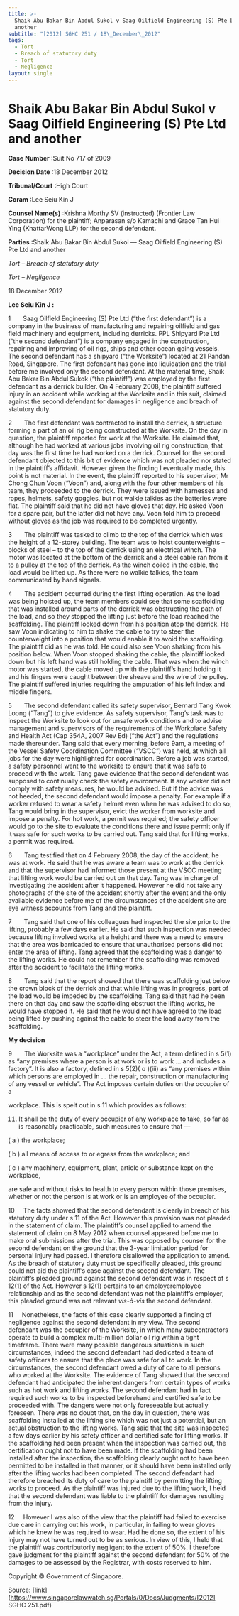 ```yaml
---
title: >-
  Shaik Abu Bakar Bin Abdul Sukol v Saag Oilfield Engineering (S) Pte Ltd and
  another
subtitle: "[2012] SGHC 251 / 18\_December\_2012"
tags:
  - Tort
  - Breach of statutory duty
  - Tort
  - Negligence
layout: single
---
```

# Shaik Abu Bakar Bin Abdul Sukol v Saag Oilfield Engineering (S) Pte Ltd and another 



**Case Number** :Suit No 717 of 2009 

**Decision Date** :18 December 2012 

**Tribunal/Court** :High Court 

**Coram** :Lee Seiu Kin J 

**Counsel Name(s)** :Krishna Morthy SV (instructed) (Frontier Law Corporation) for the plaintiff; Anparasan s/o Kamachi and Grace Tan Hui Ying (KhattarWong LLP) for the second defendant. 

**Parties** :Shaik Abu Bakar Bin Abdul Sukol — Saag Oilfield Engineering (S) Pte Ltd and another 

_Tort_ – _Breach of statutory duty_ 

_Tort_ – _Negligence_ 

18 December 2012 

**Lee Seiu Kin J :** 

1       Saag Oilfield Engineering (S) Pte Ltd (“the first defendant”) is a company in the business of manufacturing and repairing oilfield and gas field machinery and equipment, including derricks. PPL Shipyard Pte Ltd (“the second defendant”) is a company engaged in the construction, repairing and improving of oil rigs, ships and other ocean going vessels. The second defendant has a shipyard (“the Worksite”) located at 21 Pandan Road, Singapore. The first defendant has gone into liquidation and the trial before me involved only the second defendant. At the material time, Shaik Abu Bakar Bin Abdul Sukok (“the plaintiff”) was employed by the first defendant as a derrick builder. On 4 February 2008, the plaintiff suffered injury in an accident while working at the Worksite and in this suit, claimed against the second defendant for damages in negligence and breach of statutory duty. 

2       The first defendant was contracted to install the derrick, a structure forming a part of an oil rig being constructed at the Worksite. On the day in question, the plaintiff reported for work at the Worksite. He claimed that, although he had worked at various jobs involving oil rig construction, that day was the first time he had worked on a derrick. Counsel for the second defendant objected to this bit of evidence which was not pleaded nor stated in the plaintiff’s affidavit. However given the finding I eventually made, this point is not material. In the event, the plaintiff reported to his supervisor, Mr Chong Chun Voon (“Voon”) and, along with the four other members of his team, they proceeded to the derrick. They were issued with harnesses and ropes, helmets, safety goggles, but not walkie talkies as the batteries were flat. The plaintiff said that he did not have gloves that day. He asked Voon for a spare pair, but the latter did not have any. Voon told him to proceed without gloves as the job was required to be completed urgently. 

3       The plaintiff was tasked to climb to the top of the derrick which was the height of a 12-storey building. The team was to hoist counterweights – blocks of steel – to the top of the derrick using an electrical winch. The motor was located at the bottom of the derrick and a steel cable ran from it to a pulley at the top of the derrick. As the winch coiled in the cable, the load would be lifted up. As there were no walkie talkies, the team communicated by hand signals. 


4       The accident occurred during the first lifting operation. As the load was being hoisted up, the team members could see that some scaffolding that was installed around parts of the derrick was obstructing the path of the load, and so they stopped the lifting just before the load reached the scaffolding. The plaintiff looked down from his position atop the derrick. He saw Voon indicating to him to shake the cable to try to steer the counterweight into a position that would enable it to avoid the scaffolding. The plaintiff did as he was told. He could also see Voon shaking from his position below. When Voon stopped shaking the cable, the plaintiff looked down but his left hand was still holding the cable. That was when the winch motor was started, the cable moved up with the plaintiff’s hand holding it and his fingers were caught between the sheave and the wire of the pulley. The plaintiff suffered injuries requiring the amputation of his left index and middle fingers. 

5       The second defendant called its safety supervisor, Bernard Tang Kwok Loong (“Tang”) to give evidence. As safety supervisor, Tang’s task was to inspect the Worksite to look out for unsafe work conditions and to advise management and supervisors of the requirements of the Workplace Safety and Health Act (Cap 354A, 2007 Rev Ed) (“the Act”) and the regulations made thereunder. Tang said that every morning, before 9am, a meeting of the Vessel Safety Coordination Committee (“VSCC”) was held, at which all jobs for the day were highlighted for coordination. Before a job was started, a safety personnel went to the worksite to ensure that it was safe to proceed with the work. Tang gave evidence that the second defendant was supposed to continually check the safety environment. If any worker did not comply with safety measures, he would be advised. But if the advice was not heeded, the second defendant would impose a penalty. For example if a worker refused to wear a safety helmet even when he was advised to do so, Tang would bring in the supervisor, evict the worker from worksite and impose a penalty. For hot work, a permit was required; the safety officer would go to the site to evaluate the conditions there and issue permit only if it was safe for such works to be carried out. Tang said that for lifting works, a permit was required. 

6       Tang testified that on 4 February 2008, the day of the accident, he was at work. He said that he was aware a team was to work at the derrick and that the supervisor had informed those present at the VSCC meeting that lifting work would be carried out on that day. Tang was in charge of investigating the accident after it happened. However he did not take any photographs of the site of the accident shortly after the event and the only available evidence before me of the circumstances of the accident site are eye witness accounts from Tang and the plaintiff. 

7       Tang said that one of his colleagues had inspected the site prior to the lifting, probably a few days earlier. He said that such inspection was needed because lifting involved works at a height and there was a need to ensure that the area was barricaded to ensure that unauthorised persons did not enter the area of lifting. Tang agreed that the scaffolding was a danger to the lifting works. He could not remember if the scaffolding was removed after the accident to facilitate the lifting works. 

8       Tang said that the report showed that there was scaffolding just below the crown block of the derrick and that while lifting was in progress, part of the load would be impeded by the scaffolding. Tang said that had he been there on that day and saw the scaffolding obstruct the lifting works, he would have stopped it. He said that he would not have agreed to the load being lifted by pushing against the cable to steer the load away from the scaffolding. 

**My decision** 

9       The Worksite was a “workplace” under the Act, a term defined in s 5(1) as “any premises where a person is at work or is to work ... and includes a factory”. It is also a factory, defined in s 5(2)( _a_ )(iii) as “any premises within which persons are employed in ... the repair, construction or manufacturing of any vessel or vehicle”. The Act imposes certain duties on the occupier of a 


workplace. This is spelt out in s 11 which provides as follows: 

 11. It shall be the duty of every occupier of any workplace to take, so far as is reasonably practicable, such measures to ensure that — 

 ( a ) the workplace; 

 ( b ) all means of access to or egress from the workplace; and 

 ( c ) any machinery, equipment, plant, article or substance kept on the workplace, 

 are safe and without risks to health to every person within those premises, whether or not the person is at work or is an employee of the occupier. 

10     The facts showed that the second defendant is clearly in breach of his statutory duty under s 11 of the Act. However this provision was not pleaded in the statement of claim. The plaintiff’s counsel applied to amend the statement of claim on 8 May 2012 when counsel appeared before me to make oral submissions after the trial. This was opposed by counsel for the second defendant on the ground that the 3-year limitation period for personal injury had passed. I therefore disallowed the application to amend. As the breach of statutory duty must be specifically pleaded, this ground could not aid the plaintiff’s case against the second defendant. The plaintiff’s pleaded ground against the second defendant was in respect of s 12(1) of the Act. However s 12(1) pertains to an employeremployee relationship and as the second defendant was not the plaintiff’s employer, this pleaded ground was not relevant _vis-à-vis_ the second defendant. 

11     Nonetheless, the facts of this case clearly supported a finding of negligence against the second defendant in my view. The second defendant was the occupier of the Worksite, in which many subcontractors operate to build a complex multi-million dollar oil rig within a tight timeframe. There were many possible dangerous situations in such circumstances; indeed the second defendant had dedicated a team of safety officers to ensure that the place was safe for all to work. In the circumstances, the second defendant owed a duty of care to all persons who worked at the Worksite. The evidence of Tang showed that the second defendant had anticipated the inherent dangers from certain types of works such as hot work and lifting works. The second defendant had in fact required such works to be inspected beforehand and certified safe to be proceeded with. The dangers were not only foreseeable but actually foreseen. There was no doubt that, on the day in question, there was scaffolding installed at the lifting site which was not just a potential, but an actual obstruction to the lifting works. Tang said that the site was inspected a few days earlier by his safety officer and certified safe for lifting works. If the scaffolding had been present when the inspection was carried out, the certification ought not to have been made. If the scaffolding had been installed after the inspection, the scaffolding clearly ought not to have been permitted to be installed in that manner, or it should have been installed only after the lifting works had been completed. The second defendant had therefore breached its duty of care to the plaintiff by permitting the lifting works to proceed. As the plaintiff was injured due to the lifting work, I held that the second defendant was liable to the plaintiff for damages resulting from the injury. 

12     However I was also of the view that the plaintiff had failed to exercise due care in carrying out his work, in particular, in failing to wear gloves which he knew he was required to wear. Had he done so, the extent of his injury may not have turned out to be as serious. In view of this, I held that the plaintiff was contributorily negligent to the extent of 50%. I therefore gave judgment for the plaintiff against the second defendant for 50% of the damages to be assessed by the Registrar, with costs reserved to him. 


Copyright © Government of Singapore. 


Source: [link](https://www.singaporelawwatch.sg/Portals/0/Docs/Judgments/[2012] SGHC 251.pdf)
